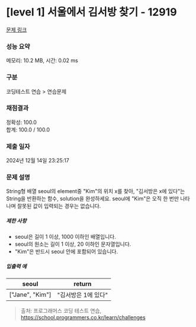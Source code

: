 # [level 1] 서울에서 김서방 찾기 - 12919 

[문제 링크](https://school.programmers.co.kr/learn/courses/30/lessons/12919) 

### 성능 요약

메모리: 10.2 MB, 시간: 0.02 ms

### 구분

코딩테스트 연습 > 연습문제

### 채점결과

정확성: 100.0<br/>합계: 100.0 / 100.0

### 제출 일자

2024년 12월 14일 23:25:17

### 문제 설명

<p>String형 배열 seoul의 element중 "Kim"의 위치 x를 찾아, "김서방은 x에 있다"는 String을 반환하는 함수, solution을 완성하세요. seoul에 "Kim"은 오직 한 번만 나타나며 잘못된 값이 입력되는 경우는 없습니다.</p>

<h5>제한 사항</h5>

<ul>
<li>seoul은 길이 1 이상, 1000 이하인 배열입니다.</li>
<li>seoul의 원소는 길이 1 이상,  20 이하인 문자열입니다.</li>
<li>"Kim"은 반드시 seoul 안에 포함되어 있습니다.</li>
</ul>

<h5>입출력 예</h5>
<table class="table">
        <thead><tr>
<th>seoul</th>
<th>return</th>
</tr>
</thead>
        <tbody><tr>
<td>["Jane", "Kim"]</td>
<td>"김서방은 1에 있다"</td>
</tr>
</tbody>
      </table>

> 출처: 프로그래머스 코딩 테스트 연습, https://school.programmers.co.kr/learn/challenges